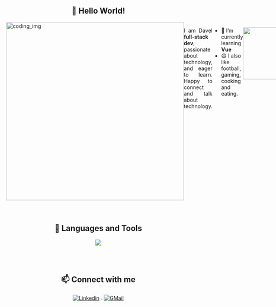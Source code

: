 <h2 align="center">👋 Hello World!</h2>

<div style="display:flex">
  <img 
    align="right"
    alt="coding_img" 
    width="480"
    src="https://cvresumetemplate.com/maha-personal-cv-resume-html-template/assets/images/ab-img.png">

<p align="justify">  
I am Davel <strong>full-stack dev</strong>, passionate about technology, and eager to learn. Happy to connect and talk about technology.
</p>
  
- 🌱 I’m currently learning **Vue**
- 😄 I also like football, gaming, cooking and eating.
<br>
  <p align="justify">
    <img height="140em" src="https://github-readme-streak-stats.herokuapp.com/?user=dav31rg&theme=dark&hide_border=false"/>
  </p>  
</div>

<br>
<br>

<h2 align="center">🚀️ Languages and Tools</h2>

<p align="center">
  <a href="https://skillicons.dev">
    <img src="https://skillicons.dev/icons?i=html,css,js,react,vue,ruby,rails,postgres,mysql,sqlite,cpp,git,github,figma,vscode,atom,babel,heroku,vite,linux,redux,arduino&perline=11" />
  </a>
</p>

<br>
<br>

<h2 align="center">📫 Connect with me</h2>

<p align="center">
<a href="https://www.linkedin.com/in/davelrgobea/" target="_blank">
<img src="https://raw.githubusercontent.com/klaasnicolaas/ColoredBadges/master/svg/social/linkedin.svg" alt="Linkedin" style="vertical-align:top; margin:4px">
</a>  
<a href="mailto:davel.reymundo@gmail.com" target="_blank">
<img src="https://raw.githubusercontent.com/klaasnicolaas/ColoredBadges/prod/svg/social/gmail.svg" alt="GMail" style="vertical-align:top; margin:4px">
</a>
</p>
